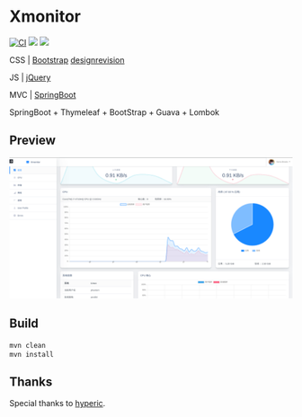 # Xmonitor


[![CI](https://img.shields.io/travis/vinophantom/xmonitor.svg?style=popout)](https://travis-ci.org/vinophantom/xmonitor)
![](https://img.shields.io/david/vinophantom/xmonitor.svg)
![](https://img.shields.io/github/last-commit/vinophantom/xmonitor.svg)

<!-- [![](https://img.shields.io/github/followers/vinophantom.svg?style=social)](https://github.com/vinophantom) -->


CSS | [Bootstrap](https://getbootstrap.com/) [designrevision](https://designrevision.com/)

JS  | [jQuery](https://jquery.com/)

MVC | [SpringBoot](http://spring.io/projects/spring-boot)

SpringBoot + Thymeleaf + BootStrap + Guava + Lombok


## Preview
![](main.png)

## Build

```
mvn clean
mvn install
```



## Thanks

Special thanks to [hyperic](https://github.com/hyperic/).
